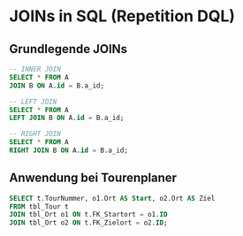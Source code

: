 # JOINs in SQL (Repetition DQL)

## Grundlegende JOINs

```sql
-- INNER JOIN
SELECT * FROM A
JOIN B ON A.id = B.a_id;

-- LEFT JOIN
SELECT * FROM A
LEFT JOIN B ON A.id = B.a_id;

-- RIGHT JOIN
SELECT * FROM A
RIGHT JOIN B ON A.id = B.a_id;
```

## Anwendung bei Tourenplaner

```sql
SELECT t.TourNummer, o1.Ort AS Start, o2.Ort AS Ziel
FROM tbl_Tour t
JOIN tbl_Ort o1 ON t.FK_Startort = o1.ID
JOIN tbl_Ort o2 ON t.FK_Zielort = o2.ID;
```
